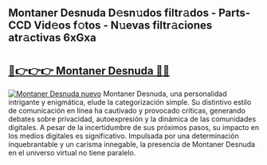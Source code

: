 ## Montaner Desnuda D𝚎sn𝚞dos filtr𝚊dos - Parts-CCD Vid𝚎os f𝚘tos - N𝚞evas filtr𝚊ciones atr𝚊ctivas 6xGxa

# <h2><a href="http://mbaxxra.tromn.icu/?c=Montaner+Desnuda">🔗👉👉👉 Montaner Desnuda 🔗🔗</a></h2>

[![Montaner Desnuda nuevo](https://i.imgur.com/pEAQMta.gif)](http://mbaxxra.tromn.icu/?c=Montaner+Desnuda)
Montaner Desnuda, una personalidad intrigante y enigmática, elude la categorización simple. Su distintivo estilo de comunicación en línea ha cautivado y provocado críticas, generando debates sobre privacidad, autoexpresión y la dinámica de las comunidades digitales. A pesar de la incertidumbre de sus próximos pasos, su impacto en los medios digitales es significativo. Impulsada por una determinación inquebrantable y un carisma innegable, la presencia de Montaner Desnuda en el universo virtual no tiene paralelo.
